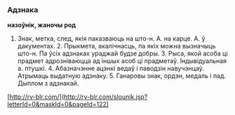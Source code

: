 ### Адзнака
**назоўнік, жаночы род**

1. Знак, метка, след, якія паказваюць на што-н. А. на карце. А. ў дакументах. 2. Прыкмета, акалічнасць, па якіх можна вызначыць што-н. Па ўсіх адзнаках ураджай будзе добры. 3. Рыса, якой асоба ці прадмет адрозніваюцца ад іншых асоб ці прадметаў. Індывідуальная а. птушкі. 4. Абазначэнне ацэнкі ведаў і паводзін навучэнцаў. Атрымаць выдатную адзнаку. 5. Ганаровы знак, ордэн, медаль і пад. Дыплом з адзнакай.

<a rel="author">[http://rv-blr.com/](http://rv-blr.com/slounik.jsp?letterId=0&maskId=0&pageId=122)</a>
